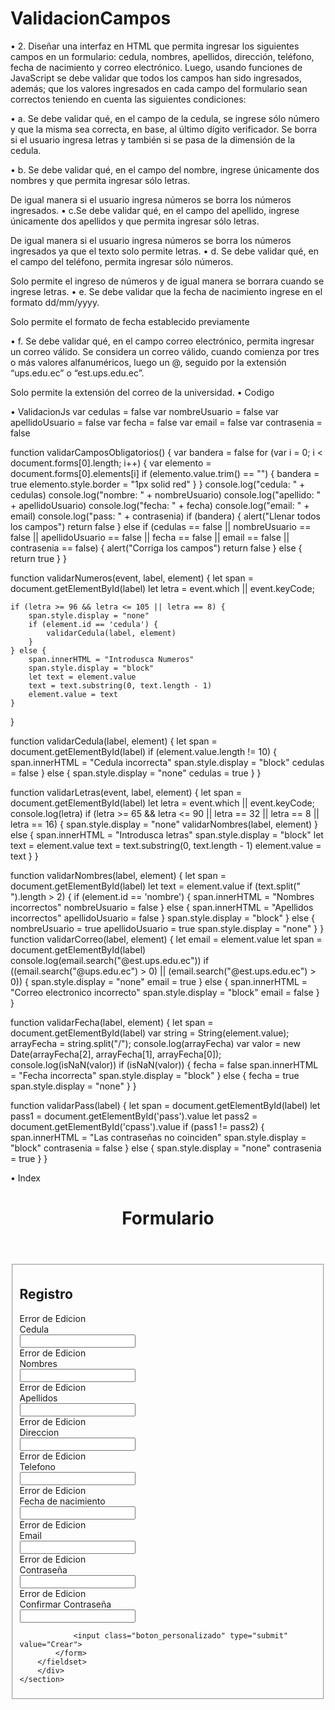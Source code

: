 # ValidacionCampos
•	2. Diseñar una interfaz en HTML que permita ingresar los siguientes campos en un formulario: cedula, nombres, apellidos, dirección, teléfono, fecha de nacimiento y correo electrónico. Luego, usando funciones de JavaScript se debe validar que todos los campos han sido ingresados, además; que los valores ingresados en cada campo del formulario sean correctos teniendo en cuenta las siguientes condiciones:
 
•	a. Se debe validar qué, en el campo de la cedula, se ingrese sólo número y que la misma sea correcta, en base, al último dígito verificador.
Se borra si el usuario ingresa letras y también si se pasa de la dimensión de la cedula.

•	b. Se debe validar qué, en el campo del nombre, ingrese únicamente dos nombres y que permita ingresar sólo letras.
 
De igual manera si el usuario ingresa números se borra los números ingresados.
•	c.Se debe validar qué, en el campo del apellido, ingrese únicamente dos apellidos y que permita ingresar sólo letras.
  
De igual manera si el usuario ingresa números se borra los números ingresados ya que el texto solo permite letras.
•	d. Se debe validar qué, en el campo del teléfono, permita ingresar sólo
números.
 
Solo permite el ingreso de números y de igual manera se borrara cuando se ingrese letras.
•	e. Se debe validar que la fecha de nacimiento ingrese en el formato
dd/mm/yyyy.
 
 
Solo permite el formato de fecha establecido previamente

•	f. Se debe validar qué, en el campo correo electrónico, permita ingresar un
correo válido. Se considera un correo válido, cuando comienza por tres o
más valores alfanuméricos, luego un @, seguido por la extensión
“ups.edu.ec” o “est.ups.edu.ec”. 

Solo permite la extensión del correo de la universidad.
•	Codigo
 
•	ValidacionJs
var cedulas = false
var nombreUsuario = false
var apellidoUsuario = false
var fecha = false
var email = false
var contrasenia = false

function validarCamposObligatorios() {
    var bandera = false
    for (var i = 0; i < document.forms[0].length; i++) {
        var elemento = document.forms[0].elements[i]
        if (elemento.value.trim() == "") {
            bandera = true
            elemento.style.border = "1px solid red"
        }
    }
    console.log("cedula: " + cedulas)
    console.log("nombre: " + nombreUsuario)
    console.log("apellido: " + apellidoUsuario)
    console.log("fecha: " + fecha)
    console.log("email: " + email)
    console.log("pass: " + contrasenia)
    if (bandera) {
        alert("Llenar todos los campos")
        return false
    } else if (cedulas == false || nombreUsuario == false || apellidoUsuario == false || fecha == false || email == false || contrasenia == false) {
        alert("Corriga los campos")
        return false
    }
    else {
        return true
    }
}

function validarNumeros(event, label, element) {
    let span = document.getElementById(label)
    let letra = event.which || event.keyCode;

    if (letra >= 96 && letra <= 105 || letra == 8) {
        span.style.display = "none"
        if (element.id == 'cedula') {
            validarCedula(label, element)
        }
    } else {
        span.innerHTML = "Introdusca Numeros"
        span.style.display = "block"
        let text = element.value
        text = text.substring(0, text.length - 1)
        element.value = text
    }
}

function validarCedula(label, element) {
    let span = document.getElementById(label)
    if (element.value.length != 10) {
        span.innerHTML = "Cedula incorrecta"
        span.style.display = "block"
        cedulas = false
    } else {
        span.style.display = "none"
        cedulas = true
    }
}

function validarLetras(event, label, element) {
    let span = document.getElementById(label)
    let letra = event.which || event.keyCode;
    console.log(letra)
    if (letra >= 65 && letra <= 90 || letra == 32 || letra == 8 || letra == 16) {
        span.style.display = "none"
        validarNombres(label, element)
    } else {
        span.innerHTML = "Introdusca letras"
        span.style.display = "block"
        let text = element.value
        text = text.substring(0, text.length - 1)
        element.value = text
    }
}

function validarNombres(label, element) {
    let span = document.getElementById(label)
    let text = element.value
    if (text.split(" ").length > 2) {
        if (element.id == 'nombre') {
            span.innerHTML = "Nombres incorrectos"
            nombreUsuario = false
        } else {
            span.innerHTML = "Apellidos incorrectos"
            apellidoUsuario = false
        }
        span.style.display = "block"
    } else {
        nombreUsuario = true
        apellidoUsuario = true
        span.style.display = "none"
    }
}
function validarCorreo(label, element) {
    let email = element.value
    let span = document.getElementById(label)
    console.log(email.search("@est.ups.edu.ec"))
    if ((email.search("@ups.edu.ec") > 0) || (email.search("@est.ups.edu.ec") > 0)) {
        span.style.display = "none"
        email = true
    } else {
        span.innerHTML = "Correo electronico incorrecto"
        span.style.display = "block"
        email = false
    }
}

function validarFecha(label, element) {
    let span = document.getElementById(label)
    var string = String(element.value);
    arrayFecha = string.split("/");
    console.log(arrayFecha)
    var valor = new Date(arrayFecha[2], arrayFecha[1], arrayFecha[0]);
    console.log(isNaN(valor))
    if (isNaN(valor)) {
        fecha = false
        span.innerHTML = "Fecha incorrecta"
        span.style.display = "block"
    } else {
        fecha = true
        span.style.display = "none"
    }
}

function validarPass(label) {
    let span = document.getElementById(label)
    let pass1 = document.getElementById('pass').value
    let pass2 = document.getElementById('cpass').value
    if (pass1 != pass2) {
        span.innerHTML = "Las contraseñas no coinciden"
        span.style.display = "block"
        contrasenia = false
    } else {
        span.style.display = "none"
        contrasenia = true
    }
}

•	Index
<!DOCTYPE html>
<html lang="es">

<head>
    <meta charset="UTF-8">
    <link rel="stylesheet" href="Archivos/indexAd.css">
    <link href="https://fonts.googleapis.com/css?family=Source+Sans+Pro:300,400,700" rel="stylesheet">
    <script type="text/javascript" src="js/validacion.js"></script>
</head>

<body>
    <header>
        <h1>Formulario</h1>
    </header>
    <section>
        <div id=contenido>
            <fieldset>
            <h2>Registro</h2>
            <form method="POST" onsubmit="return validarCamposObligatorios()">
                <span class="error" id="errorCedula">Error de Edicion</span>
                <br>
                <label for="cedula">Cedula</label>
                <br>
                <input type="text" name="cedula" id="cedula" onkeyup="validarNumeros(event,'errorCedula',this)">
                <br>
                <span class="error" id="errorNombre">Error de Edicion</span>
                <br>
                <label for="nombre">Nombres</label>
                <br>
                <input type="text" name="nombre" id="nombre" onkeyup="validarLetras(event,'errorNombre',this)">
                <br>
                <span class="error" id="errorApellico">Error de Edicion</span>
                <br>
                <label for="apellido">Apellidos</label>
                <br>
                <input type="text" name="apellido" id="apellido" onkeyup="validarLetras(event,'errorApellico',this)">
                <br>
                <span class="error" id="errorDireccion">Error de Edicion</span>
                <br>
                <label for="direccion">Direccion</label>
                <br>
                <input type="text" name="direccion" id="direccion">
                <br>
                <span class="error" id="errorTelefono">Error de Edicion</span>
                <br>
                <label for="telefono">Telefono</label>
                <br>
                <input type="text" name="telefono" id="telefono" onkeyup="validarNumeros(event,'errorTelefono',this)">
                <br>
                <span class="error" id="errorFechaNac">Error de Edicion</span>
                <br>
                <label for="fechaNac">Fecha de nacimiento</label>
                <br>
                <input type="text" name="fechaNac" id="fechaNac" onkeyup="validarFecha('errorFechaNac',this)">
                <br>
                <span class="error" id="errorEmail">Error de Edicion</span>
                <br>
                <label for="email">Email</label>
                <br>
                <input type="text" name="email" id="email" onkeyup="validarCorreo('errorEmail',this)">
                <br>
                <span class="error" id="errorPass">Error de Edicion</span>
                <br>
                <label for="pass">Contraseña</label>
                <br>
                <input type="password" name="pass" id="pass">
                <br>
                <span class="error" id="errorCPass">Error de Edicion</span>
                <br>
                <label for="cpass">Confirmar Contraseña</label>
                <br>
                <input type="password" name="cpass" id="cpass" onkeyup="validarPass('errorCPass')">

                <input class="boton_personalizado" type="submit" value="Crear">
            </form>
        </fieldset>
        </div>
    </section>
</body>

</html>

